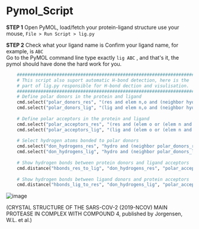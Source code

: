 # Pymol_Script

**STEP 1**   Open PyMOL, load/fetch your protein-ligand structure use your mouse, ```File > Run Script > lig.py``` 
 
**STEP 2**     Check what your ligand name is   Confirm your ligand name, for example, is ```ABC```         
 Go to the PyMOL command line type exactly     ```lig ABC``` , and that's it, the pymol should have done the hard work for you.                      

```python
    ####################################################################
    # This script also suport automatic H-bond detection, here is the
    # part of lig.py responsible for H-bond dection and visulisation.
    ####################################################################
    # Define polar donors in the protein and ligand
    cmd.select("polar_donors_res", "(res and elem n,o and (neighbor hydro))")
    cmd.select("polar_donors_lig", "(lig and elem n,o and (neighbor hydro))")
    
    # Define polar acceptors in the protein and ligand
    cmd.select("polar_acceptors_res", "(res and (elem o or (elem n and not (neighbor hydro))))")
    cmd.select("polar_acceptors_lig", "(lig and (elem o or (elem n and not (neighbor hydro))))")
    
    # Select hydrogen atoms bonded to polar donors
    cmd.select("don_hydrogens_res", "hydro and (neighbor polar_donors_res)")
    cmd.select("don_hydrogens_lig", "hydro and (neighbor polar_donors_lig)")
    
    # Show hydrogen bonds between protein donors and ligand acceptors
    cmd.distance("hbonds_res_to_lig", "don_hydrogens_res", "polar_acceptors_lig", 3.2)
    
    # Show hydrogen bonds between ligand donors and protein acceptors
    cmd.distance("hbonds_lig_to_res", "don_hydrogens_lig", "polar_acceptors_res", 3.2)
```
![image](https://github.com/user-attachments/assets/61104e76-837f-458b-b4f4-d93333ed9458)

(CRYSTAL STRUCTURE OF THE SARS-COV-2 (2019-NCOV) MAIN PROTEASE IN COMPLEX WITH COMPOUND 4, published by Jorgensen, W.L. et al.)
